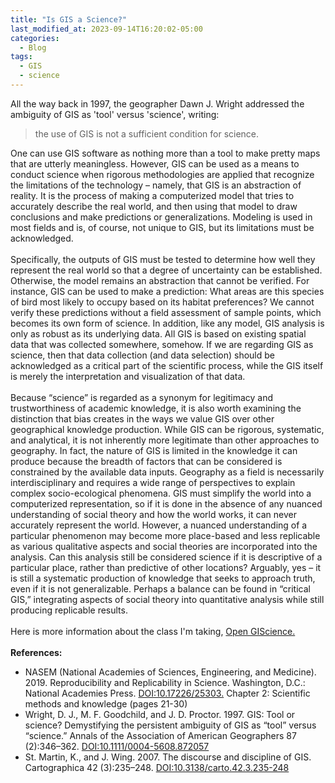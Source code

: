 ```yaml
---
title: "Is GIS a Science?"
last_modified_at: 2023-09-14T16:20:02-05:00
categories:
  - Blog
tags:
  - GIS
  - science
---
```


All the way back in 1997, the geographer Dawn J. Wright addressed the ambiguity of GIS as 'tool' versus 'science', writing:

>the use of GIS is not a sufficient condition for science.

One can use GIS software as nothing more than a tool to make pretty maps that are utterly meaningless. However, GIS can be used as a means to conduct science when rigorous methodologies are applied that recognize the limitations of the technology – namely, that GIS is an abstraction of reality. It is the process of making a computerized model that tries to accurately describe the real world, and then using that model to draw conclusions and make predictions or generalizations. Modeling is used in most fields and is, of course, not unique to GIS, but its limitations must be acknowledged.\
\
Specifically, the outputs of GIS must be tested to determine how well they represent the real world so that a degree of uncertainty can be established. Otherwise, the model remains an abstraction that cannot be verified. For instance, GIS can be used to make a prediction: What areas are this species of bird most likely to occupy based on its habitat preferences? We cannot verify these predictions without a field assessment of sample points, which becomes its own form of science. In addition, like any model, GIS analysis is only as robust as its underlying data. All GIS is based on existing spatial data that was collected somewhere, somehow. If we are regarding GIS as science, then that data collection (and data selection) should be acknowledged as a critical part of the scientific process, while the GIS itself is merely the interpretation and visualization of that data.\
\
Because “science” is regarded as a synonym for legitimacy and trustworthiness of academic knowledge, it is also worth examining the distinction that bias creates in the ways we value GIS over other geographical knowledge production. While GIS can be rigorous, systematic, and analytical, it is not inherently more legitimate than other approaches to geography. In fact, the nature of GIS is limited in the knowledge it can produce because the breadth of factors that can be considered is constrained by the available data inputs. Geography as a field is necessarily interdisciplinary and requires a wide range of perspectives to explain complex socio-ecological phenomena. GIS must simplify the world into a computerized representation, so if it is done in the absence of any nuanced understanding of social theory and how the world works, it can never accurately represent the world. However, a nuanced understanding of a particular phenomenon may become more place-based and less replicable as various qualitative aspects and social theories are incorporated into the analysis. Can this analysis still be considered science if it is descriptive of a particular place, rather than predictive of other locations? Arguably, yes – it is still a systematic production of knowledge that seeks to approach truth, even if it is not generalizable. Perhaps a balance can be found in “critical GIS,” integrating aspects of social theory into quantitative analysis while still producing replicable results.\
\
Here is more information about the class I'm taking, [Open GIScience.](http://opengisci.github.io)\
\
**References:**
- NASEM (National Academies of Sciences, Engineering, and Medicine). 2019. Reproducibility and Replicability in Science. Washington, D.C.: National Academies Press. [DOI:10.17226/25303.](https://doi.org/10.17226/25303)
Chapter 2: Scientific methods and knowledge (pages 21-30)
- Wright, D. J., M. F. Goodchild, and J. D. Proctor. 1997. GIS: Tool or science? Demystifying the persistent ambiguity of GIS as “tool” versus “science.” Annals of the Association of American Geographers 87 (2):346–362. [DOI:10.1111/0004-5608.872057](https://doi.org/10.1111/0004-5608.872057)
- St. Martin, K., and J. Wing. 2007. The discourse and discipline of GIS. Cartographica 42 (3):235–248. [DOI:10.3138/carto.42.3.235-248](https://doi.org/10.3138/carto.42.3.235-248)


